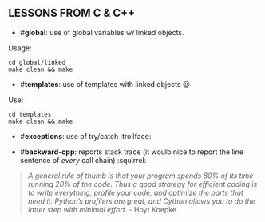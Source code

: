 ## LESSONS FROM C & C++

- #**global**: 
use of global variables w/ linked objects.

Usage:
```
cd global/linked
make clean && make
```

- #**templates**: use of templates with linked objects :smiley:

Use:
```
cd templates
make clean && make
```

- #**exceptions**: 
use of try/catch :trollface:

- #**backward-cpp**: reports stack trace (it woulb nice to report the line sentence of *every* call chain) :squirrel:

> _A general rule of thumb is that your program spends 80% of its time running 20% of the code. Thus a good strategy for efficient coding is to write everything, profile your code, and optimize the parts that need it. Python’s profilers are great, and Cython allows you to do the latter step with minimal effort._ - Hoyt Koepke
